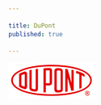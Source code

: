 ```yaml
---

title: DuPont
published: true

---
```


<a href="http://www.dupont.com/">![DuPont](dupont.jpg)</a>




